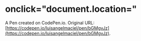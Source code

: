 # onclick="document.location="

A Pen created on CodePen.io. Original URL: [https://codepen.io/luisangelmaciel/pen/bGMgvJz](https://codepen.io/luisangelmaciel/pen/bGMgvJz).

